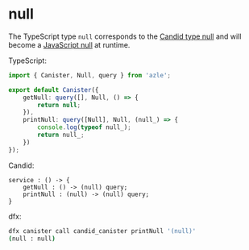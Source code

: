 # null

The TypeScript type `null` corresponds to the [Candid type null](https://internetcomputer.org/docs/current/references/candid-ref#type-null) and will become a [JavaScript null](https://developer.mozilla.org/en-US/docs/Web/JavaScript/Reference/Operators/null) at runtime.

TypeScript:

```typescript
import { Canister, Null, query } from 'azle';

export default Canister({
    getNull: query([], Null, () => {
        return null;
    }),
    printNull: query([Null], Null, (null_) => {
        console.log(typeof null_);
        return null_;
    })
});
```

Candid:

```
service : () -> {
    getNull : () -> (null) query;
    printNull : (null) -> (null) query;
}
```

dfx:

```bash
dfx canister call candid_canister printNull '(null)'
(null : null)
```
